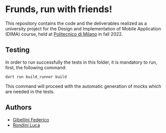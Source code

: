 # Frunds, run with friends!

This repository contains the code and the deliverables realized as a university project for the Design and Implementation of Mobile Application (DIMA) course, held at [Politecnico di Milano](https://polimi.it) in fall 2022.


## Testing

In order to run successfully the tests in this folder, it is mandatory to run, first, the following command:

`dart run build_runner build`

This command will proceed with the automatic generation of mocks which are needed in the tests.


## Authors
- [Gibellini Federico](https://github.com/gblfrc)
- [Rondini Luca](https://github.com/LucaRondini)
